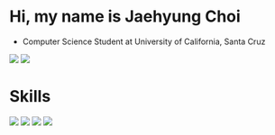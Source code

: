
# Hi, my name is Jaehyung Choi
- Computer Science Student at University of California, Santa Cruz

<a href="https://www.linkedin.com/in/jaechoi0921/"><img src="https://img.shields.io/badge/LinkedIn-0077B5?style=for-the-badge&logo=linkedin&logoColor=white"></a>
<a href="https://serepha0921.github.io"><img src="https://img.shields.io/badge/GitHub%20Page-100000?style=for-the-badge&logo=github&logoColor=white"></a>

# Skills
<a><img src="https://img.shields.io/badge/Python-3776AB?style=for-the-badge&logo=python&logoColor=white"></a>
<a><img src="https://img.shields.io/badge/C%2B%2B-00599C?style=for-the-badge&logo=c%2B%2B&logoColor=white"></a>
<a><img src="https://img.shields.io/badge/R-276DC3?style=for-the-badge&logo=r&logoColor=white"></a>
<a><img src="https://camo.githubusercontent.com/8aae5dbd832e95257221aa7d91cfbc12ffe75dbb9be591b5dbb5cf7ef7b73f21/68747470733a2f2f696d672e736869656c64732e696f2f7374617469632f76313f7374796c653d666f722d7468652d6261646765266d6573736167653d556e69747926636f6c6f723d323232323232266c6f676f3d556e697479266c6f676f436f6c6f723d464646464646266c6162656c3d"></a>

